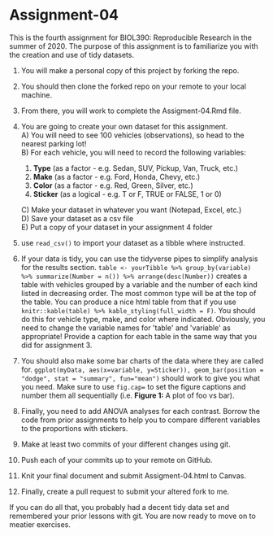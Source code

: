 # Assignment-04
This is the fourth assignment for BIOL390: Reproducible Research in the summer of 2020. The purpose of this assignment is to familiarize you with the creation and use of tidy datasets.

 1) You will make a personal copy of this project by forking the repo.
 2) You should then clone the forked repo on your remote to your local machine.
 3) From there, you will work to complete the Assigment-04.Rmd file.
 4) You are going to create your own dataset for this assignment.  
    A) You will need to see 100 vehicles (observations), so head to the nearest parking lot!  
    B) For each vehicle, you will need to record the following variables:  
       1) **Type** (as a factor - e.g. Sedan, SUV, Pickup, Van, Truck, etc.)  
       2) **Make** (as a factor - e.g. Ford, Honda, Chevy, etc.)  
       3) **Color** (as a factor - e.g. Red, Green, Silver, etc.)  
       4) **Sticker** (as a logical - e.g. T or F, TRUE or FALSE, 1 or 0)  
 
    C) Make your dataset in whatever you want (Notepad, Excel, etc.)  
    D) Save your dataset as a csv file  
    E) Put a copy of your dataset in your assignment 4 folder  
 5) use `read_csv()` to import your dataset as a tibble where instructed.
 6) If your data is tidy, you can use the tidyverse pipes to simplify analysis for the results section. `table <- yourTibble %>% group_by(variable) %>% summarize(Number = n()) %>% arrange(desc(Number))` creates a table with vehicles grouped by a variable and the number of each kind listed in decreasing order. The most common type will be at the top of the table. You can produce a nice html table from that if you use `knitr::kable(table) %>% kable_styling(full_width = F)`. You should do this for vehicle type, make, and color where indicated. Obviously, you need to change the variable names for 'table' and 'variable' as appropriate! Provide a caption for each table in the same way that you did for assignment 3.
 7) You should also make some bar charts of the data where they are called for. `ggplot(myData, aes(x=variable, y=Sticker)), geom_bar(position = "dodge", stat = "summary", fun="mean")` should work to give you what you need. Make sure to use `fig.cap=` to set the figure captions and number them all sequentially (i.e. **Figure 1:** A plot of foo vs bar).
 8) Finally, you need to add ANOVA analyses for each contrast. Borrow the code from prior assignments to help you to compare different variables to the proportions with stickers.
 9) Make at least two commits of your different changes using git.
 10) Push each of your commits up to your remote on GitHub.
 11) Knit your final document and submit Assigment-04.html to Canvas.
 12) Finally, create a pull request to submit your altered fork to me.

If you can do all that, you probably had a decent tidy data set and remembered your prior lessons with git. You are now ready to move on to meatier exercises. 
